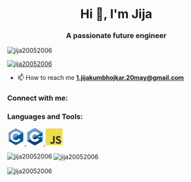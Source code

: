<h1 align="center">Hi 👋, I'm Jija</h1>
<h3 align="center">A passionate future engineer</h3>

<p align="left"> <img src="https://komarev.com/ghpvc/?username=jija20052006&label=Profile%20views&color=0e75b6&style=flat" alt="jija20052006" /> </p>

<p align="left"> <a href="https://github.com/ryo-ma/github-profile-trophy"><img src="https://github-profile-trophy.vercel.app/?username=jija20052006" alt="jija20052006" /></a> </p>

- 📫 How to reach me **1.jijakumbhojkar.20may@gmail.com**

<h3 align="left">Connect with me:</h3>
<p align="left">
</p>

<h3 align="left">Languages and Tools:</h3>
<p align="left"> <a href="https://www.cprogramming.com/" target="_blank" rel="noreferrer"> <img src="https://raw.githubusercontent.com/devicons/devicon/master/icons/c/c-original.svg" alt="c" width="40" height="40"/> </a> <a href="https://www.w3schools.com/cpp/" target="_blank" rel="noreferrer"> <img src="https://raw.githubusercontent.com/devicons/devicon/master/icons/cplusplus/cplusplus-original.svg" alt="cplusplus" width="40" height="40"/> </a> <a href="https://developer.mozilla.org/en-US/docs/Web/JavaScript" target="_blank" rel="noreferrer"> <img src="https://raw.githubusercontent.com/devicons/devicon/master/icons/javascript/javascript-original.svg" alt="javascript" width="40" height="40"/> </a> </p>

<p><img align="left" src="https://github-readme-stats.vercel.app/api/top-langs?username=jija20052006&show_icons=true&locale=en&layout=compact" alt="jija20052006" /></p>

<p>&nbsp;<img align="center" src="https://github-readme-stats.vercel.app/api?username=jija20052006&show_icons=true&locale=en" alt="jija20052006" /></p>

<p><img align="center" src="https://github-readme-streak-stats.herokuapp.com/?user=jija20052006&" alt="jija20052006" /></p>

